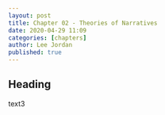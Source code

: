 ```yaml
---
layout: post
title: Chapter 02 - Theories of Narratives
date: 2020-04-29 11:09
categories: [chapters]
author: Lee Jordan
published: true
---
```


<h2>Heading</h2>

text3
